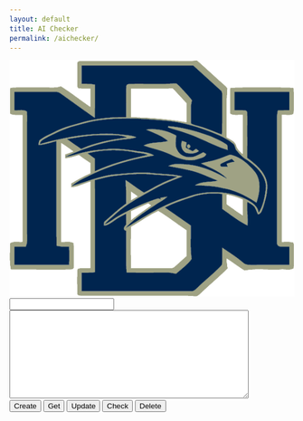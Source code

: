 ```yaml
---
layout: default
title: AI Checker
permalink: /aichecker/
---
```


<html lang="en">

<head>
  <meta charset="UTF-8">
  <meta name="viewport" content="width=device-width, initial-scale=1.0">
  <title>AI Checker</title>

  <link rel="preconnect" href="https://fonts.googleapis.com">
  <link rel="preconnect" href="https://fonts.gstatic.com" crossorigin>
  <link href="https://fonts.googleapis.com/css2?family=Lexend:wght@100..900&display=swap" rel="stylesheet">
</head>

<body class="light">
  <main id="main-holder">
    <div id="brand-logo">
      <img src="../images/icons/dnhs_logo.png" id="brand-logo-img" alt="Brand Logo">
    </div>
    <div id="text-div">
      <form id="text-form">
        <input type="text" name="name" id="name-field" class="login-form-field">
        <textarea name="text" id="text-field" rows="10" cols="50"></textarea>
      </form>
      <input type="submit" value="Create" id="text-create" onclick="createText()">
      <input type="submit" value="Get" id="text-get" onclick="getText()">
      <input type="submit" value="Update" id="text-update" onclick="updateText()">
      <input type="submit" value="Check" id="text-check" onclick="checkText()">
      <input type="submit" value="Delete" id="text-delete" onclick="deleteText()">
      <p id="score-field"></p>
    </div>
  </main>
</body>

</html>

<script>
  const brandLogoImg = document.getElementById('brand-logo-img');
  window.onload = (event) => {
      console.log("Page is fully loaded");
      let DarkMode = localStorage.getItem('DarkMode');
      DarkMode = (DarkMode === 'true'); // Convert to boolean
      console.log(DarkMode);
      if (DarkMode) {
        document.body.classList.add('dark');
        document.body.classList.remove('light');
        if (brandLogoImg) {
                  console.log("dark")
                  brandLogoImg.src = "../images/icons/alternate_dnhs_logo.png";
        }
      } else {
        document.body.classList.add('light');
        document.body.classList.remove('dark');
        if (brandLogoImg) {
                  brandLogoImg.src = "../images/icons/dnhs_logo.png";
        }
      }
};

  // function themeChange() {
  //           const DarkMode = JSON.parse(localStorage.getItem('DarkMode')) || false;
  //           const newDarkMode = !DarkMode;
  //           if (DarkMode) {
  //               document.body.classList.add('dark');
  //               document.body.classList.remove('light');
                // if (brandLogoImg) {
                //   console.log("dark")
                //   brandLogoImg.src = "../images/icons/alternate_dnhs_logo.png";
                // }
  //           } else {
  //               document.body.classList.add('light');
  //               document.body.classList.remove('dark');
              //  if (brandLogoImg) {
              //     brandLogoImg.src = "../images/icons/dnhs_logo.png";
              //   }
  //           }
  //           localStorage.setItem('DarkMode', JSON.stringify(newDarkMode));
  // }

  var local = "http://localhost:8911/api/texts";
  var deployed = "https://jcc.stu.nighthawkcodingsociety.com/api/texts";
  const currentUrl = window.location.href;
  var fetchUrl;
  // fetchUrl = deployed;
  fetchUrl = local;

  function createText() {
    console.log("creating text");
    var name = document.getElementById('name-field').value;
    var text = document.getElementById('text-field').value;

    var requestBody = {
        name: name,
        text: text
    };

    var requestOptions = {
        method: 'POST',
        mode: 'cors', // no-cors, *cors, same-origin
        cache: 'no-cache', // *default, no-cache, reload, force-cache, only-if-cached
        credentials: 'include', // include, *same-origin, omit
        body: JSON.stringify(requestBody),
        headers: {
            "content-type": "application/json",
        },
    };
   
    fetch(fetchUrl + '/create', requestOptions)
    .then((response => {
      if (!response.ok) {
          if (response.status == "401") {
            throw new Error("Invalid name")
          }
          else {
            throw new Error("HTTP Error: " + response.status)
          }
      }
      return response.json();
      })) // Get response text
      .then(data => {
        // Check response status
        console.log(data.message);
        return;
      }
    )
    .catch(error => {
        console.error('There was an error:', error);
    });
  }

  function getText() {
    console.log("getting text");
    var name = document.getElementById('name-field').value;

    var requestBody = {
        name: name,
    };

    var requestOptions = {
        method: 'GET',
        mode: 'cors', // no-cors, *cors, same-origin
        cache: 'no-cache', // *default, no-cache, reload, force-cache, only-if-cached
        credentials: 'include', // include, *same-origin, omit
        body: JSON.stringify(requestBody),
        headers: {
            "content-type": "application/json",
        },
    };
   
    fetch(fetchUrl + '/get', requestOptions)
    .then((response => {
      if (!response.ok) {
          if (response.status == "401") {
            throw new Error("Invalid name")
          }
          else {
            throw new Error("HTTP Error: " + response.status)
          }
      }
      return response.json();
      })) // Get response text
      .then(data => {
        // Check response status
        document.getElementById("text-field").textContent=data["text"];
        console.log(data.message);
        return;
      }
    )
    .catch(error => {
        console.error('There was an error:', error);
    });
  }

  function updateText() {
    console.log("updating text");
    var name = document.getElementById('name-field').value;
    var text = document.getElementById('text-field').value;

    var requestBody = {
        name: name,
        text: text
    };

    var requestOptions = {
        method: 'PUT',
        mode: 'cors', // no-cors, *cors, same-origin
        cache: 'no-cache', // *default, no-cache, reload, force-cache, only-if-cached
        credentials: 'include', // include, *same-origin, omit
        body: JSON.stringify(requestBody),
        headers: {
            "content-type": "application/json",
        },
    };
   
    fetch(fetchUrl + '/updateText', requestOptions)
    .then((response => {
      if (!response.ok) {
          if (response.status == "401") {
            throw new Error("Invalid name")
          }
          else {
            throw new Error("HTTP Error: " + response.status)
          }
      }
      return response.json();
      })) // Get response text
      .then(data => {
        // Check response status
        console.log(data.message);
        return;
      }
    )
    .catch(error => {
        console.error('There was an error:', error);
    });
  }

  function checkText() {
    console.log("checking text");
    var name = document.getElementById('name-field').value;
    var text = document.getElementById('text-field').value;

    var requestBody = {
        key: '3FD1RYDAROYHTMOX0XL7PLKTFP06WTCP',
        text: text
    };

    var requestOptions = {
        method: 'POST',
        mode: 'cors', // no-cors, *cors, same-origin
        cache: 'no-cache', // *default, no-cache, reload, force-cache, only-if-cached
        credentials: 'include', // include, *same-origin, omit
        body: JSON.stringify(requestBody),
        headers: {
            "content-type": "application/json",
        },
    };
   
    fetch('https://api.sapling.ai/api/v1/aidetect', requestOptions)
    .then((response => {
      if (!response.ok) {
          if (response.status == "401") {
            throw new Error("Invalid name")
          }
          else {
            throw new Error("HTTP Error: " + response.status)
          }
      }
      console.log("success!");
      console.log(response);
      return response.json();
      })) // Get response text
      .then(data => {
        // Check response status
        console.log(data["score"]);
        document.getElementById("score-field").textContent=data["score"];
        var requestBody = {
            name: name,
            score: data["score"]
        };

        var requestOptions = {
            method: 'PUT',
            mode: 'cors', // no-cors, *cors, same-origin
            cache: 'no-cache', // *default, no-cache, reload, force-cache, only-if-cached
            credentials: 'include', // include, *same-origin, omit
            body: JSON.stringify(requestBody),
            headers: {
                "content-type": "application/json",
            },
        };
      
        fetch(fetchUrl + '/updateScore', requestOptions)
        .then((response => {
          if (!response.ok) {
              if (response.status == "401") {
                throw new Error("Invalid name")
              }
              else {
                throw new Error("HTTP Error: " + response.status)
              }
          }
          return response.json();
          })) // Get response text
          .then(data => {
            // Check response status
            console.log(data.message);
            return;
          }
        )
        .catch(error => {
            console.error('There was an error:', error);
        });
        return;
      }
    )
    .catch(error => {
        console.error('There was an error:', error);
    });

    
  }

  function deleteText() {
    console.log("deleting text");
    var name = document.getElementById('name-field').value;

    var requestBody = {
        name: name,
    };

    var requestOptions = {
        method: 'DELETE',
        mode: 'cors', // no-cors, *cors, same-origin
        cache: 'no-cache', // *default, no-cache, reload, force-cache, only-if-cached
        credentials: 'include', // include, *same-origin, omit
        body: JSON.stringify(requestBody),
        headers: {
            "content-type": "application/json",
        },
    };
   
    fetch(fetchUrl + '/delete', requestOptions)
    .then((response => {
      if (!response.ok) {
          if (response.status == "401") {
            throw new Error("Invalid name")
          }
          else {
            throw new Error("HTTP Error: " + response.status)
          }
      }
      return response.json();
      })) // Get response text
      .then(data => {
        // Check response status
        console.log(data.message);
        return;
      }
    )
    .catch(error => {
        console.error('There was an error:', error);
    });
  }
</script>